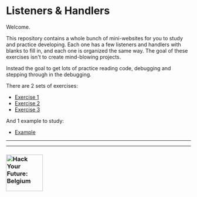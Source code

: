 # Listeners & Handlers

Welcome.

This repository contains a whole bunch of mini-websites for you to study and practice developing.  Each one has a few listeners and handlers with blanks to fill in, and each one is organized the same way. The goal of these exercises isn't to create mind-blowing projects.

Instead the goal to get lots of practice reading code, debugging and stepping through in the debugging.

There are 2 sets of exercises:

* [Exercise 1](./exercise-1)
* [Exercise 2](./exercise-2)
* [Exercise 3](./exercise-3)

And 1 example to study:

* [Example](./z-example)


---
---

### <a href="https://hackyourfuture.be" target="_blank"><img src="https://user-images.githubusercontent.com/18554853/63941625-4c7c3d00-ca6c-11e9-9a76-8d5e3632fe70.jpg" width="100" height="100" alt="Hack Your Future: Belgium"></a>
